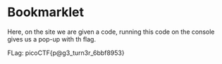 # Bookmarklet

Here, on the site we are given a code, running this code on the console gives us a pop-up with th flag.

FLag: picoCTF{p@g3_turn3r_6bbf8953}
